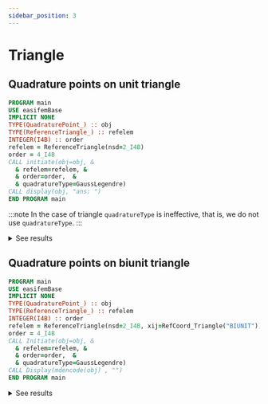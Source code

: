 ```yaml
---
sidebar_position: 3
---
```


# Triangle

## Quadrature points on unit triangle

```fortran
PROGRAM main
USE easifemBase
IMPLICIT NONE
TYPE(QuadraturePoint_) :: obj
TYPE(ReferenceTriangle_) :: refelem
INTEGER(I4B) :: order
refelem = ReferenceTriangle(nsd=2_I4B)
order = 4_I4B
CALL initiate(obj=obj, &
  & refelem=refelem, &
  & order=order,  &
  & quadratureType=GaussLegendre)
CALL display(obj, "ans: ")
END PROGRAM main
```

:::note
In the case of triangle `quadratureType` is ineffective, that is, we do not use `quadratureType`.
:::

<details>
<summary>See results</summary>
<div>

|  |   |  |  |  |  |  |
| --- |  --- |  --- |  --- |  --- |  --- |  --- |
| x1 | 9.15762E-02 | 0.81685 | 9.15762E-02 | 0.44595 | 0.44595 | 0.1081 |
| x2 | 9.15762E-02 | 9.15762E-02 | 0.81685 | 0.1081 | 0.44595 | 0.44595 |
| w | 5.49759E-02 | 5.49759E-02 | 5.49759E-02 | 0.11169 | 0.11169 | 0.11169 |

</div>
</details>

## Quadrature points on biunit triangle

```fortran
PROGRAM main
USE easifemBase
IMPLICIT NONE
TYPE(QuadraturePoint_) :: obj
TYPE(ReferenceTriangle_) :: refelem
INTEGER(I4B) :: order
refelem = ReferenceTriangle(nsd=2_I4B, xij=RefCoord_Triangle("BIUNIT"))
order = 4_I4B
CALL Initiate(obj=obj, &
  & refelem=refelem, &
  & order=order,  &
  & quadratureType=GaussLegendre)
CALL Display(mdencode(obj) , "")
END PROGRAM main
```

<details>
<summary>See results</summary>
<div>

|  |   |  |  |  |  |  |
| --- |  --- |  --- |  --- |  --- |  --- |  --- |
| x1 | -0.81685 | 0.6337 | -0.81685 | -0.1081 | -0.1081 | -0.78379 |
| x2 | -0.81685 | -0.81685 | 0.6337 | -0.78379 | -0.1081 | -0.1081 |
| w | 0.2199 | 0.2199 | 0.2199 | 0.44676 | 0.44676 | 0.44676 |

</div>
</details>
